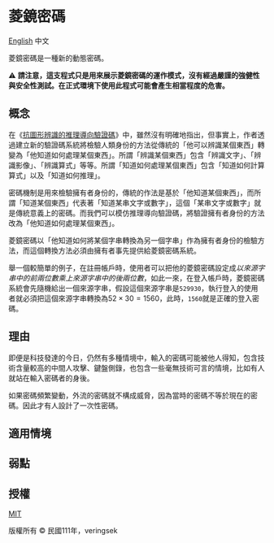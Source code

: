 # 菱鏡密碼

[English](README.md) 中文

菱鏡密碼是一種新的動態密碼。

⚠ **請注意，這支程式只是用來展示菱鏡密碼的運作模式，沒有經過嚴謹的強健性與安全性測試。在正式環境下使用此程式可能會產生相當程度的危害。**

## 概念

在《[抗圖形辨識的推理導向驗證碼](https://ndltd.ncl.edu.tw/cgi-bin/gs32/gsweb.cgi/ccd=6dDp2g/record?r1=1&h1=0)》中，雖然沒有明確地指出，但事實上，作者透過建立新的驗證碼系統將檢驗人類身份的方法從傳統的「他可以辨識某個東西」轉變為「他知道如何處理某個東西」。所謂「辨識某個東西」包含「辨識文字」、「辨識影像」、「辨識算式」等等。所謂「知道如何處理某個東西」包含「知道如何計算算式」以及「知道如何推理」。

密碼機制是用來檢驗擁有者身份的，傳統的作法是基於「他知道某個東西」，而所謂「知道某個東西」代表著「知道某串文字或數字」，這個「某串文字或數字」就是傳統意義上的密碼。而我們可以模仿推理導向驗證碼，將驗證擁有者身份的方法改為「他知道如何處理某個東西」。

菱鏡密碼以「他知道如何將某個字串轉換為另一個字串」作為擁有者身份的檢驗方法，而這個轉換方法必須由擁有者事先提供給菱鏡密碼系統。

舉一個較簡單的例子，在註冊帳戶時，使用者可以把他的菱鏡密碼設定成*以來源字串中的前兩位數乘上來源字串中的後兩位數*，如此一來，在登入帳戶時，菱鏡密碼系統會先隨機給出一個來源字串，假設這個來源字串是`529930`，執行登入的使用者就必須把這個來源字串轉換為$52 \times 30 = 1560$，此時，`1560`就是正確的登入密碼。

## 理由

即便是科技發達的今日，仍然有多種情境中，輸入的密碼可能被他人得知，包含技術含量較高的中間人攻擊、鍵盤側錄，也包含一些毫無技術可言的情境，比如有人就站在輸入密碼者的身後。

如果密碼頻繁變動，外流的密碼就不構成威脅，因為當時的密碼不等於現在的密碼。因此才有人設計了一次性密碼。

## 適用情境

## 弱點

## 授權

[MIT](https://opensource.org/licenses/MIT)

版權所有 © 民國111年，veringsek
